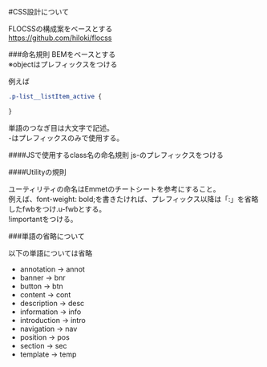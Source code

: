 ﻿#CSS設計について

FLOCSSの構成案をベースとする  
https://github.com/hiloki/flocss  

###命名規則
BEMをベースとする  
※objectはプレフィックスをつける  

例えば

```css
.p-list__listItem_active {　　
　　
}　　
```

単語のつなぎ目は大文字で記述。  
-はプレフィックスのみで使用する。

####JSで使用するclass名の命名規則
js-のプレフィックスをつける

####Utilityの規則

ユーティリティの命名はEmmetのチートシートを参考にすること。  
例えば、font-weight: bold;を書きたければ、プレフィックス以降は「:」を省略したfwbをつけ.u-fwbとする。  
!importantをつける。

###単語の省略について

以下の単語については省略  
- annotation → annot  
- banner → bnr  
- button → btn  
- content → cont  
- description → desc  
- information → info  
- introduction → intro  
- navigation → nav  
- position → pos  
- section → sec  
- template → temp  